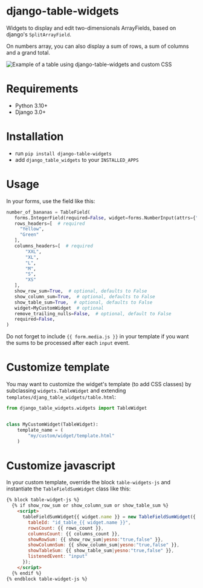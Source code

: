 # django-table-widgets

Widgets to display and edit two-dimensionals ArrayFields, based on django's `SplitArrayField`.

On numbers array, you can also display a sum of rows, a sum of columns and a grand total.

![Example of a table using django-table-widgets and custom CSS](https://gitlab.com/kapt/open-source/django-table-widgets/-/raw/main/preview.png)

# Requirements

- Python 3.10+
- Django 3.0+

# Installation

- run `pip install django-table-widgets`
- add `django_table_widgets` to your `INSTALLED_APPS`

# Usage
 In your forms, use the field like this:

 ```py
 number_of_bananas = TableField(
    forms.IntegerField(required=False, widget=forms.NumberInput(attrs={"min": 0})),  # required, it is the field used in every cell of the table
    rows_headers=[  # required
      "Yellow",
      "Green"
    ],
    columns_headers=[  # required
        "XXL",
        "XL",
        "L",
        "M",
        "S",
        "XS"
    ],
    show_row_sum=True,  # optional, defaults to False
    show_column_sum=True,  # optional, defaults to False
    show_table_sum=True,  # optional, defaults to False
    widget=MyCustomWidget  # optional
    remove_trailing_nulls=False,  # optional, default to False
    required=False,
)
```

Do not forget to include `{{ form.media.js }}` in your template if you want the sums to be processed after each `input` event.


# Customize template

You may want to customize the widget's template (to add CSS classes) by subclassing `widgets.TableWidget` and extending `templates/djang_table_widgets/table.html`:

```py
from django_table_widgets.widgets import TableWidget


class MyCustomWidget(TableWidget):
    template_name = (
        "my/custom/widget/template.html"
    )
```


# Customize javascript

In your custom template, override the block `table-widgets-js` and instantiate the `TableFieldSumWidget` class like this:

```html
{% block table-widget-js %}
  {% if show_row_sum or show_column_sum or show_table_sum %}
    <script>
      tableFieldSumWidget{{ widget.name }} = new TableFieldSumWidget({
        tableId: "id_table_{{ widget.name }}",
        rowsCount: {{ rows_count }},
        columnsCount: {{ columns_count }},
        showRowSum: {{ show_row_sum|yesno:"true,false" }},
        showColumnSum: {{ show_column_sum|yesno:"true,false" }},
        showTableSum: {{ show_table_sum|yesno:"true,false" }},
        listenedEvent: "input"
      });
    </script>
  {% endif %}
{% endblock table-widget-js %}
```